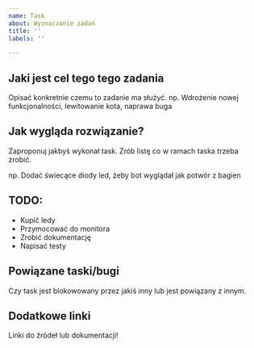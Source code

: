 ```yaml
---
name: Task
about: Wyznaczanie zadań
title: ''
labels: ''

---
```


## Jaki jest cel tego tego zadania
Opisać konkretnie czemu to zadanie ma służyć.
np. Wdrożenie nowej funkcjonalności, lewitowanie kota, naprawa buga

## Jak wygląda rozwiązanie?
Zaproponuj jakbyś wykonał task. Zrób listę co w ramach taska trzeba zrobić.

np. Dodać świecące diody led, żeby bot wyglądał jak potwór z bagien

## TODO:
- Kupić ledy
- Przymocować do monitora
- Zrobić dokumentację
- Napisać testy

## Powiązane taski/bugi
Czy task jest blokowowany przez jakiś inny lub jest powiązany z innym.

## Dodatkowe linki
Linki do źródeł lub dokumentacji!
